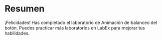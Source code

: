 # Resumen

¡Felicidades! Has completado el laboratorio de Animación de balanceo del botón. Puedes practicar más laboratorios en LabEx para mejorar tus habilidades.

